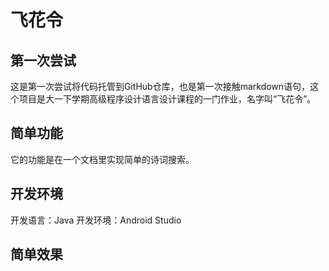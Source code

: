 # 飞花令
## 第一次尝试
这是第一次尝试将代码托管到GitHub仓库，也是第一次接触markdown语句，这个项目是大一下学期高级程序设计语言设计课程的一门作业，名字叫“飞花令”。
## 简单功能
它的功能是在一个文档里实现简单的诗词搜索。
## 开发环境
开发语言：Java
开发环境：Android Studio
## 简单效果

